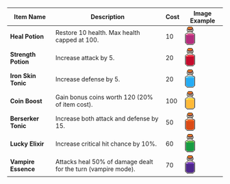 | Item Name          | Description                                                  | Cost | Image Example                               |
|--------------------|--------------------------------------------------------------|------|---------------------------------------------|
| **Heal Potion**     | Restore 10 health. Max health capped at 100.                 | 10   | ![Heal Potion](image/heal-potion.png)     |
| **Strength Potion** | Increase attack by 5.                                        | 20   | ![Strength Potion](image/strength-potion.png) |
| **Iron Skin Tonic** | Increase defense by 5.                                       | 20   | ![Iron Skin](image/iron-skin.png)          |
| **Coin Boost**      | Gain bonus coins worth 120 (20% of item cost).               | 100  | ![Coin Boost](image/coin-boost.png)        |
| **Berserker Tonic** | Increase both attack and defense by 15.                      | 50   | ![Berserker Tonic](image/berserker-tonic.png) |
| **Lucky Elixir**    | Increase critical hit chance by 10%.                         | 60   | ![Lucky Elixir](image/lucky.png)           |
| **Vampire Essence** | Attacks heal 50% of damage dealt for the turn (vampire mode).| 70   | ![Vampire Essence](image/vampire.png)      |
